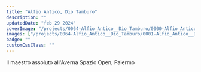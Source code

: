 ```yaml
---
title: "Alfio Antico, Dio Tamburo"
description: ""
updatedDate: "feb 29 2024"
coverImage: "/projects/0064-Alfio_Antico__Dio_Tamburo/0000-Alfio_Antico__Dio_Tamburo_Alfio_Antico_Tamburo_musica_tradizione_popolare_tammorra_tamburello_Sicilia_Palermo_concerto_Averna_Olympus_OM1.jpg"
images: ["/projects/0064-Alfio_Antico__Dio_Tamburo/0001-Alfio_Antico__Dio_Tamburo_Alfio_Antico_Tamburo_musica_tradizione_popolare_tammorra_tamburello_Sicilia_Palermo_concerto_Averna_Olympus_OM1.jpg","/projects/0064-Alfio_Antico__Dio_Tamburo/0002-Alfio_Antico__Dio_Tamburo_Alfio_Antico_Tamburo_musica_tradizione_popolare_tammorra_tamburello_Sicilia_Palermo_concerto_Averna_Olympus_OM1.jpg","/projects/0064-Alfio_Antico__Dio_Tamburo/0003-Alfio_Antico__Dio_Tamburo_Alfio_Antico_Tamburo_musica_tradizione_popolare_tammorra_tamburello_Sicilia_Palermo_concerto_Averna_Olympus_OM1.jpg","/projects/0064-Alfio_Antico__Dio_Tamburo/0004-Alfio_Antico__Dio_Tamburo_Alfio_Antico_Tamburo_musica_tradizione_popolare_tammorra_tamburello_Sicilia_Palermo_concerto_Averna_Olympus_OM1.jpg","/projects/0064-Alfio_Antico__Dio_Tamburo/0005-Alfio_Antico__Dio_Tamburo_Alfio_Antico_Tamburo_musica_tradizione_popolare_tammorra_tamburello_Sicilia_Palermo_concerto_Averna_Olympus_OM1.jpg","/projects/0064-Alfio_Antico__Dio_Tamburo/0006-Alfio_Antico__Dio_Tamburo_Alfio_Antico_Tamburo_musica_tradizione_popolare_tammorra_tamburello_Sicilia_Palermo_concerto_Averna_Olympus_OM1.jpg","/projects/0064-Alfio_Antico__Dio_Tamburo/0007-Alfio_Antico__Dio_Tamburo_Alfio_Antico_Tamburo_musica_tradizione_popolare_tammorra_tamburello_Sicilia_Palermo_concerto_Averna_Olympus_OM1.jpg","/projects/0064-Alfio_Antico__Dio_Tamburo/0008-Alfio_Antico__Dio_Tamburo_Alfio_Antico_Tamburo_musica_tradizione_popolare_tammorra_tamburello_Sicilia_Palermo_concerto_Averna_Olympus_OM1.jpg","/projects/0064-Alfio_Antico__Dio_Tamburo/0009-Alfio_Antico__Dio_Tamburo_Alfio_Antico_Tamburo_musica_tradizione_popolare_tammorra_tamburello_Sicilia_Palermo_concerto_Averna_Olympus_OM1.jpg","/projects/0064-Alfio_Antico__Dio_Tamburo/0010-Alfio_Antico__Dio_Tamburo_Alfio_Antico_Tamburo_musica_tradizione_popolare_tammorra_tamburello_Sicilia_Palermo_concerto_Averna_Olympus_OM1.jpg","/projects/0064-Alfio_Antico__Dio_Tamburo/0011-Alfio_Antico__Dio_Tamburo_Alfio_Antico_Tamburo_musica_tradizione_popolare_tammorra_tamburello_Sicilia_Palermo_concerto_Averna_Olympus_OM1.jpg","/projects/0064-Alfio_Antico__Dio_Tamburo/0012-Alfio_Antico__Dio_Tamburo_Alfio_Antico_Tamburo_musica_tradizione_popolare_tammorra_tamburello_Sicilia_Palermo_concerto_Averna_Olympus_OM1.jpg","/projects/0064-Alfio_Antico__Dio_Tamburo/0013-Alfio_Antico__Dio_Tamburo_Alfio_Antico_Tamburo_musica_tradizione_popolare_tammorra_tamburello_Sicilia_Palermo_concerto_Averna_Olympus_OM1.jpg","/projects/0064-Alfio_Antico__Dio_Tamburo/0014-Alfio_Antico__Dio_Tamburo_Alfio_Antico_Tamburo_musica_tradizione_popolare_tammorra_tamburello_Sicilia_Palermo_concerto_Averna_Olympus_OM1.jpg","/projects/0064-Alfio_Antico__Dio_Tamburo/0015-Alfio_Antico__Dio_Tamburo_Alfio_Antico_Tamburo_musica_tradizione_popolare_tammorra_tamburello_Sicilia_Palermo_concerto_Averna_Olympus_OM1.jpg"]
badge: ""
customCssClass: ""
---
```


Il maestro assoluto all'Averna Spazio Open, Palermo
